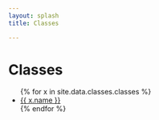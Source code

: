 ```yaml
---
layout: splash
title: Classes

---
```


# Classes

<ul>
{% for x in site.data.classes.classes %}
  <li>
    <a href="{{ x.website }}">{{ x.name }}</a>
  </li>
{% endfor %}
</ul>

